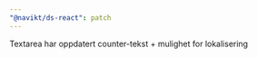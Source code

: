```yaml
---
"@navikt/ds-react": patch
---
```


Textarea har oppdatert counter-tekst + mulighet for lokalisering
